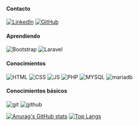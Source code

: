 #### Contacto
[![LinkedIn](https://img.shields.io/badge/LinkedIn-0077B5?style=for-the-badge&logo=linkedin&logoColor=white)](https://es.linkedin.com/in/garcia-victor) [![GitHub](https://img.shields.io/badge/GitHub-181717?style=for-the-badge&logo=github&logoColor=white)](https://github.com/Victor-369)

#### Aprendiendo
![Bootstrap](https://camo.githubusercontent.com/319a78c9de0d7f48703baf164195e6de700c05fe8fec9d33e70c54f1f0e1e6a0/68747470733a2f2f696d672e736869656c64732e696f2f62616467652f2d426f6f7473747261702d3739353242333f7374796c653d666c61742d737175617265266c6f676f3d626f6f747374726170266c6f676f436f6c6f723d7768697465)
![Laravel](https://camo.githubusercontent.com/227eb8171dec7b88bf5d97ae9174217a89e2bd1cb6d49d08f1c0450a9befc932/68747470733a2f2f696d672e736869656c64732e696f2f62616467652f2d4c61726176656c2d4646324432303f7374796c653d666c61742d737175617265266c6f676f3d6c61726176656c266c6f676f436f6c6f723d7768697465)

#### Conocimientos
![HTML](https://camo.githubusercontent.com/0c3a16a22ae058cfe38a06dc9ea16404cf006409262f547c9ccfa3ec8b30f71e/68747470733a2f2f696d672e736869656c64732e696f2f62616467652f2d48544d4c352d4533344632363f7374796c653d666c61742d737175617265266c6f676f3d68746d6c35266c6f676f436f6c6f723d7768697465)
![CSS](https://camo.githubusercontent.com/aeb2763ddb1015b596d8082654f03579aa2302fe75ab3807c4fe380b81e1178a/68747470733a2f2f696d672e736869656c64732e696f2f62616467652f2d435353332d3135373242363f7374796c653d666c61742d737175617265266c6f676f3d63737333266c6f676f436f6c6f723d7768697465) 
![JS](https://camo.githubusercontent.com/25bf8c5adb6b6ae042450dcc87451ee8029da7dec91a9dd8efbcc00f0484003e/68747470733a2f2f696d672e736869656c64732e696f2f62616467652f2d4a6176615363726970742d4637444631453f7374796c653d666c61742d737175617265266c6f676f3d6a617661736372697074266c6f676f436f6c6f723d303030)
![PHP](https://camo.githubusercontent.com/3c040aa18d607ddc45e3c4347869771ac398a8bb1296ffe531d6c9bd0ceaeac7/68747470733a2f2f696d672e736869656c64732e696f2f62616467652f2d5048502d3737374242343f7374796c653d666c61742d737175617265266c6f676f3d706870266c6f676f436f6c6f723d7768697465) 
![MYSQL](https://camo.githubusercontent.com/4eade77f6242a74645c408f1cc48b4c05f3c7c8a74d0bf15c2a1e259e4d357d9/68747470733a2f2f696d672e736869656c64732e696f2f62616467652f2d4d7953514c2d3434373941313f7374796c653d666c61742d737175617265266c6f676f3d6d7973716c266c6f676f436f6c6f723d7768697465) 
![mariadb](https://camo.githubusercontent.com/949835584f355ecf507c0c7faf131acfa99e5ace82b902c2b9332bae05c5141f/68747470733a2f2f696d672e736869656c64732e696f2f62616467652f2d4d6172696144422d3030333534353f7374796c653d666c61742d737175617265266c6f676f3d6d617269616462266c6f676f436f6c6f723d7768697465)

#### Conocimientos básicos
![git](https://camo.githubusercontent.com/ff63f57a8d65774b5c2ed69f549c4aec01fc5ce30f381fd80ebc4cd1d9ecdbd5/68747470733a2f2f696d672e736869656c64732e696f2f62616467652f2d6769742d4630353033323f7374796c653d666c61742d737175617265266c6f676f3d676974266c6f676f436f6c6f723d7768697465) 
![github](https://camo.githubusercontent.com/b620c6ad3a16345749694c16a7c06a101c9c7757179e6072352e4035fa562837/68747470733a2f2f696d672e736869656c64732e696f2f62616467652f2d4769746875622d3138313731373f7374796c653d666c61742d737175617265266c6f676f3d676974687562266c6f676f436f6c6f723d7768697465) 

[![Anurag's GitHub stats](https://github-readme-stats.vercel.app/api?username=Victor-369&show_icons=true&theme=merko&count_private=true)](https://github.com/anuraghazra/github-readme-stats)
[![Top Langs](https://github-readme-stats.vercel.app/api/top-langs/?username=Victor-369&layout=compact)](https://github.com/anuraghazra/github-readme-stats)
